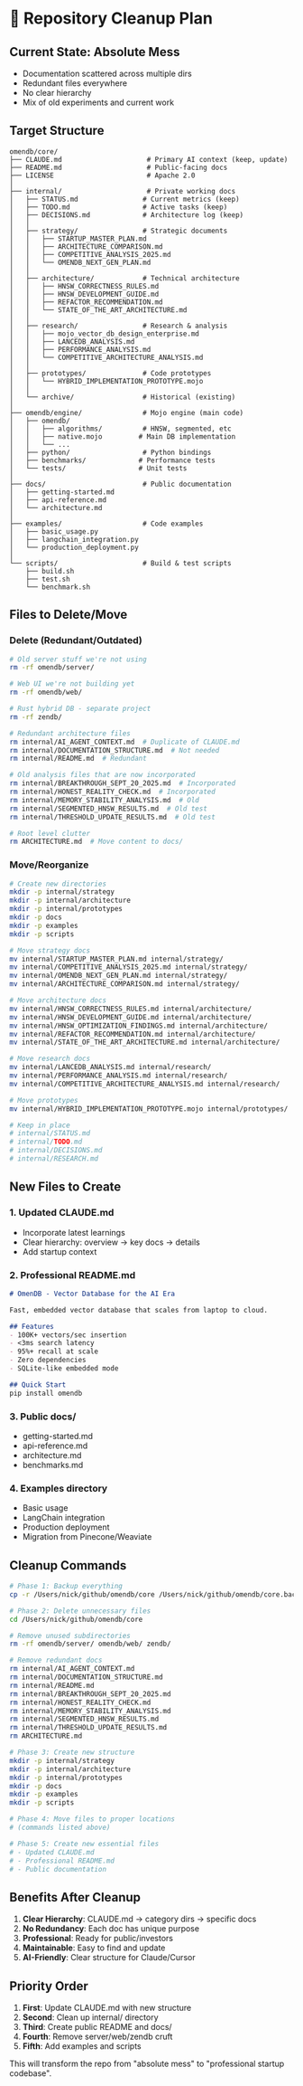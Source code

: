 # 📁 Repository Cleanup Plan

## Current State: Absolute Mess
- Documentation scattered across multiple dirs
- Redundant files everywhere
- No clear hierarchy
- Mix of old experiments and current work

## Target Structure

```
omendb/core/
├── CLAUDE.md                     # Primary AI context (keep, update)
├── README.md                     # Public-facing docs
├── LICENSE                       # Apache 2.0
│
├── internal/                     # Private working docs
│   ├── STATUS.md                # Current metrics (keep)
│   ├── TODO.md                  # Active tasks (keep)
│   ├── DECISIONS.md             # Architecture log (keep)
│   │
│   ├── strategy/                # Strategic documents
│   │   ├── STARTUP_MASTER_PLAN.md
│   │   ├── ARCHITECTURE_COMPARISON.md
│   │   ├── COMPETITIVE_ANALYSIS_2025.md
│   │   └── OMENDB_NEXT_GEN_PLAN.md
│   │
│   ├── architecture/            # Technical architecture
│   │   ├── HNSW_CORRECTNESS_RULES.md
│   │   ├── HNSW_DEVELOPMENT_GUIDE.md
│   │   ├── REFACTOR_RECOMMENDATION.md
│   │   └── STATE_OF_THE_ART_ARCHITECTURE.md
│   │
│   ├── research/                # Research & analysis
│   │   ├── mojo_vector_db_design_enterprise.md
│   │   ├── LANCEDB_ANALYSIS.md
│   │   ├── PERFORMANCE_ANALYSIS.md
│   │   └── COMPETITIVE_ARCHITECTURE_ANALYSIS.md
│   │
│   ├── prototypes/              # Code prototypes
│   │   └── HYBRID_IMPLEMENTATION_PROTOTYPE.mojo
│   │
│   └── archive/                 # Historical (existing)
│
├── omendb/engine/               # Mojo engine (main code)
│   ├── omendb/
│   │   ├── algorithms/          # HNSW, segmented, etc
│   │   ├── native.mojo         # Main DB implementation
│   │   └── ...
│   ├── python/                  # Python bindings
│   ├── benchmarks/             # Performance tests
│   └── tests/                  # Unit tests
│
├── docs/                        # Public documentation
│   ├── getting-started.md
│   ├── api-reference.md
│   └── architecture.md
│
├── examples/                    # Code examples
│   ├── basic_usage.py
│   ├── langchain_integration.py
│   └── production_deployment.py
│
└── scripts/                     # Build & test scripts
    ├── build.sh
    ├── test.sh
    └── benchmark.sh
```

## Files to Delete/Move

### Delete (Redundant/Outdated)
```bash
# Old server stuff we're not using
rm -rf omendb/server/

# Web UI we're not building yet
rm -rf omendb/web/

# Rust hybrid DB - separate project
rm -rf zendb/

# Redundant architecture files
rm internal/AI_AGENT_CONTEXT.md  # Duplicate of CLAUDE.md
rm internal/DOCUMENTATION_STRUCTURE.md  # Not needed
rm internal/README.md  # Redundant

# Old analysis files that are now incorporated
rm internal/BREAKTHROUGH_SEPT_20_2025.md  # Incorporated
rm internal/HONEST_REALITY_CHECK.md  # Incorporated
rm internal/MEMORY_STABILITY_ANALYSIS.md  # Old
rm internal/SEGMENTED_HNSW_RESULTS.md  # Old test
rm internal/THRESHOLD_UPDATE_RESULTS.md  # Old test

# Root level clutter
rm ARCHITECTURE.md  # Move content to docs/
```

### Move/Reorganize
```bash
# Create new directories
mkdir -p internal/strategy
mkdir -p internal/architecture
mkdir -p internal/prototypes
mkdir -p docs
mkdir -p examples
mkdir -p scripts

# Move strategy docs
mv internal/STARTUP_MASTER_PLAN.md internal/strategy/
mv internal/COMPETITIVE_ANALYSIS_2025.md internal/strategy/
mv internal/OMENDB_NEXT_GEN_PLAN.md internal/strategy/
mv internal/ARCHITECTURE_COMPARISON.md internal/strategy/

# Move architecture docs
mv internal/HNSW_CORRECTNESS_RULES.md internal/architecture/
mv internal/HNSW_DEVELOPMENT_GUIDE.md internal/architecture/
mv internal/HNSW_OPTIMIZATION_FINDINGS.md internal/architecture/
mv internal/REFACTOR_RECOMMENDATION.md internal/architecture/
mv internal/STATE_OF_THE_ART_ARCHITECTURE.md internal/architecture/

# Move research docs
mv internal/LANCEDB_ANALYSIS.md internal/research/
mv internal/PERFORMANCE_ANALYSIS.md internal/research/
mv internal/COMPETITIVE_ARCHITECTURE_ANALYSIS.md internal/research/

# Move prototypes
mv internal/HYBRID_IMPLEMENTATION_PROTOTYPE.mojo internal/prototypes/

# Keep in place
# internal/STATUS.md
# internal/TODO.md
# internal/DECISIONS.md
# internal/RESEARCH.md
```

## New Files to Create

### 1. Updated CLAUDE.md
- Incorporate latest learnings
- Clear hierarchy: overview → key docs → details
- Add startup context

### 2. Professional README.md
```markdown
# OmenDB - Vector Database for the AI Era

Fast, embedded vector database that scales from laptop to cloud.

## Features
- 100K+ vectors/sec insertion
- <3ms search latency
- 95%+ recall at scale
- Zero dependencies
- SQLite-like embedded mode

## Quick Start
pip install omendb
```

### 3. Public docs/
- getting-started.md
- api-reference.md
- architecture.md
- benchmarks.md

### 4. Examples directory
- Basic usage
- LangChain integration
- Production deployment
- Migration from Pinecone/Weaviate

## Cleanup Commands

```bash
# Phase 1: Backup everything
cp -r /Users/nick/github/omendb/core /Users/nick/github/omendb/core.backup

# Phase 2: Delete unnecessary files
cd /Users/nick/github/omendb/core

# Remove unused subdirectories
rm -rf omendb/server/ omendb/web/ zendb/

# Remove redundant docs
rm internal/AI_AGENT_CONTEXT.md
rm internal/DOCUMENTATION_STRUCTURE.md
rm internal/README.md
rm internal/BREAKTHROUGH_SEPT_20_2025.md
rm internal/HONEST_REALITY_CHECK.md
rm internal/MEMORY_STABILITY_ANALYSIS.md
rm internal/SEGMENTED_HNSW_RESULTS.md
rm internal/THRESHOLD_UPDATE_RESULTS.md
rm ARCHITECTURE.md

# Phase 3: Create new structure
mkdir -p internal/strategy
mkdir -p internal/architecture
mkdir -p internal/prototypes
mkdir -p docs
mkdir -p examples
mkdir -p scripts

# Phase 4: Move files to proper locations
# (commands listed above)

# Phase 5: Create new essential files
# - Updated CLAUDE.md
# - Professional README.md
# - Public documentation
```

## Benefits After Cleanup

1. **Clear Hierarchy**: CLAUDE.md → category dirs → specific docs
2. **No Redundancy**: Each doc has unique purpose
3. **Professional**: Ready for public/investors
4. **Maintainable**: Easy to find and update
5. **AI-Friendly**: Clear structure for Claude/Cursor

## Priority Order

1. **First**: Update CLAUDE.md with new structure
2. **Second**: Clean up internal/ directory
3. **Third**: Create public README and docs/
4. **Fourth**: Remove server/web/zendb cruft
5. **Fifth**: Add examples and scripts

This will transform the repo from "absolute mess" to "professional startup codebase".
